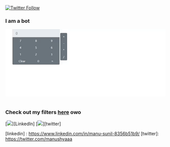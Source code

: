 [![Twitter Follow](https://img.shields.io/twitter/follow/manushyaaa?color=1DA1F2&logo=twitter&style=for-the-badge)](https://twitter.com/intent/follow?screen_name=manushyaaa)
 
<h3>
I am a bot
</h3>
 
<img alt="GIF" src="gh.gif" align="center"/>
<br>

<br>

<h3>Check out my filters <a href="https://www.facebook.com/sparkarhub/portfolios/202638431351593" >here</a> owo </h3>


<p>
  [<img height="30" src="https://img.shields.io/badge/linkedin-blue.svg?&style=for-the-badge&logo=linkedin&logoColor=white" />][LinkedIn]
 [<img height="30" src="https://img.shields.io/badge/twitter-%231DA1F2.svg?&style=for-the-badge&logo=twitter&logoColor=white" />][twitter]
 
 </p>
 
 
[linkedin] : https://www.linkedin.com/in/manu-sunil-8356b51b9/
[twitter]: https://twitter.com/manushyaaa
